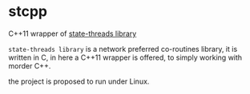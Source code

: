 # stcpp
C++11 wrapper of [state-threads library](http://state-threads.sourceforge.net/)

`state-threads library` is a network preferred co-routines library, it is
written in C, in here a C++11 wrapper is offered, to simply working with
morder C++.

the project is proposed to run under Linux.
